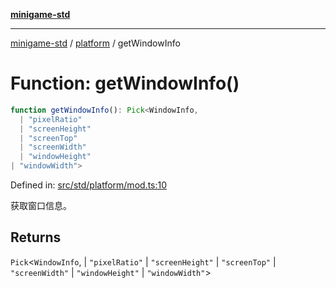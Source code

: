 [**minigame-std**](../../../README.md)

***

[minigame-std](../../../README.md) / [platform](../README.md) / getWindowInfo

# Function: getWindowInfo()

```ts
function getWindowInfo(): Pick<WindowInfo, 
  | "pixelRatio"
  | "screenHeight"
  | "screenTop"
  | "screenWidth"
  | "windowHeight"
| "windowWidth">
```

Defined in: [src/std/platform/mod.ts:10](https://github.com/JiangJie/minigame-std/blob/ff3594872b1efbdbc13aabe99588385e855b50dc/src/std/platform/mod.ts#L10)

获取窗口信息。

## Returns

`Pick`\<`WindowInfo`, 
  \| `"pixelRatio"`
  \| `"screenHeight"`
  \| `"screenTop"`
  \| `"screenWidth"`
  \| `"windowHeight"`
  \| `"windowWidth"`\>
